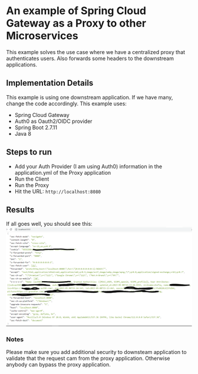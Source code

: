# An example of Spring Cloud Gateway as a Proxy to other Microservices

This example solves the use case where we have a centralized proxy that authenticates users.  Also forwards some headers to the downstream applications. 

## Implementation Details
This example is using one downstream application.  If we have many, change the code accordingly.  This example uses:
* Spring Cloud Gateway
* Auth0 as Oauth2/OIDC provider
* Spring Boot 2.7.11
* Java 8

## Steps to run
* Add your Auth Provider (I am using Auth0) information in the application.yml of the Proxy application
* Run the Client
* Run the Proxy
* Hit the URL: `http://localhost:8080`

## Results
If all goes well, you should see this:
![image](proxy.PNG "Proxy for Spring Boot")

### Notes
Please make sure you add additional security to downsteam application to validate that the request cam from the proxy application.  Otherwise anybody can bypass the proxy application.